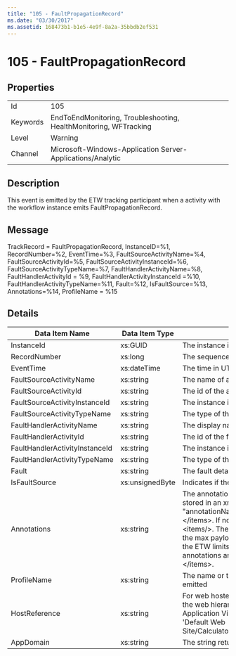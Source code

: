 ```yaml
---
title: "105 - FaultPropagationRecord"
ms.date: "03/30/2017"
ms.assetid: 168473b1-b1e5-4e9f-8a2a-35bbdb2ef531
---
```

# 105 - FaultPropagationRecord
## Properties  


|||  
|-|-|  
|Id|105|  
|Keywords|EndToEndMonitoring, Troubleshooting, HealthMonitoring, WFTracking|  
|Level|Warning|  
|Channel|Microsoft-Windows-Application Server-Applications/Analytic|  

## Description  
 This event is emitted by the ETW tracking participant when a activity with the workflow instance emits FaultPropagationRecord.  

## Message  
 TrackRecord = FaultPropagationRecord, InstanceID=%1, RecordNumber=%2, EventTime=%3, FaultSourceActivityName=%4, FaultSourceActivityId=%5, FaultSourceActivityInstanceId=%6, FaultSourceActivityTypeName=%7, FaultHandlerActivityName=%8,  FaultHandlerActivityId = %9, FaultHandlerActivityInstanceId =%10, FaultHandlerActivityTypeName=%11, Fault=%12, IsFaultSource=%13, Annotations=%14, ProfileName = %15  

## Details  


|         Data Item Name         | Data Item Type  |                                                                                                                                                                                                                                                                 Description                                                                                                                                                                                                                                                                 |
|--------------------------------|-----------------|---------------------------------------------------------------------------------------------------------------------------------------------------------------------------------------------------------------------------------------------------------------------------------------------------------------------------------------------------------------------------------------------------------------------------------------------------------------------------------------------------------------------------------------------|
|           InstanceId           |     xs:GUID     |                                                                                                                                                                                                                                                      The instance id for the workflow                                                                                                                                                                                                                                                       |
|          RecordNumber          |     xs:long     |                                                                                                                                                                                                                                                  The sequence number of the emitted record                                                                                                                                                                                                                                                  |
|           EventTime            |   xs:dateTime   |                                                                                                                                                                                                                                                 The time in UTC when the event was emitted                                                                                                                                                                                                                                                  |
|    FaultSourceActivityName     |    xs:string    |                                                                                                                                                                                                                                                 The name of activity that emitted the fault                                                                                                                                                                                                                                                 |
|     FaultSourceActivityId      |    xs:string    |                                                                                                                                                                                                                                                The id of the activity that emitted the fault                                                                                                                                                                                                                                                |
| FaultSourceActivityInstanceId  |    xs:string    |                                                                                                                                                                                                                                           The instance id of the activity that emitted the fault                                                                                                                                                                                                                                            |
|  FaultSourceActivityTypeName   |    xs:string    |                                                                                                                                                                                                                                               The type of the activity that emitted the fault                                                                                                                                                                                                                                               |
|    FaultHandlerActivityName    |    xs:string    |                                                                                                                                                                                                                                               The display name of the fault handler activity                                                                                                                                                                                                                                                |
|     FaultHandlerActivityId     |    xs:string    |                                                                                                                                                                                                                                                    The id of the fault handler activity                                                                                                                                                                                                                                                     |
| FaultHandlerActivityInstanceId |    xs:string    |                                                                                                                                                                                                                                                The instance id of the fault handler activity                                                                                                                                                                                                                                                |
|  FaultHandlerActivityTypeName  |    xs:string    |                                                                                                                                                                                                                                                   The type of the fault handler activity                                                                                                                                                                                                                                                    |
|             Fault              |    xs:string    |                                                                                                                                                                                                                                                              The fault details                                                                                                                                                                                                                                                              |
|         IsFaultSource          | xs:unsignedByte |                                                                                                                                                                                                                                          Indicates if the event was emitted from the fault source                                                                                                                                                                                                                                           |
|          Annotations           |    xs:string    | The annotations that were added to this event.  The values are stored in an xml element in the format \<items>\< item  name = "annotationName" type="System.String">annotationValue\</item>\</items>.  If no annotations are specified then the string contains \<items/>. The ETW event size is limited by the ETW buffer size or the max payload for an ETW event. If the size of the event exceeds the ETW limits, then the event is truncated by dropping the annotations and replacing the annotation value with \<items>...\</items>. |
|          ProfileName           |    xs:string    |                                                                                                                                                                                                                                 The name or the tracking profile that resulted in this event being emitted                                                                                                                                                                                                                                  |
|         HostReference          |    xs:string    |                                                                                                                For web hosted services, this field uniquely identifies the service in the web hierarchy.  Its format is defined as 'Web Site Name Application Virtual Path&#124;Service Virtual Path&#124;ServiceName' Example: 'Default Web Site/CalculatorApplication&#124;/CalculatorService.svc&#124;CalculatorService'                                                                                                                 |
|           AppDomain            |    xs:string    |                                                                                                                                                                                                                                        The string returned by AppDomain.CurrentDomain.FriendlyName.                                                                                                                                                                                                                                         |

